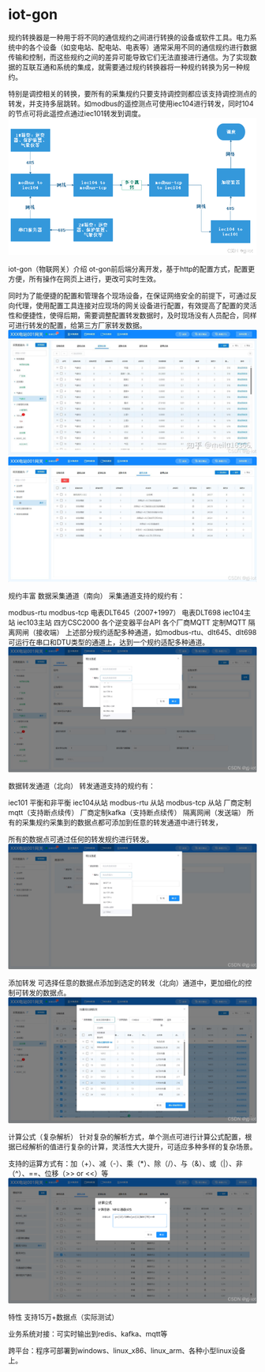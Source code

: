 # iot-gon

规约转换器是一种用于将不同的通信规约之间进行转换的设备或软件工具。电力系统中的各个设备（如变电站、配电站、电表等）通常采用不同的通信规约进行数据传输和控制，而这些规约之间的差异可能导致它们无法直接进行通信。为了实现数据的互联互通和系统的集成，就需要通过规约转换器将一种规约转换为另一种规约。

特别是调控相关的转换，要所有的采集规约只要支持调控则都应该支持调控测点的转发，并支持多层跳转。如modbus的遥控测点可使用iec104进行转发，同时104的节点可将此遥控点通过iec101转发到调度。
![输入图片说明](img/aaa.png)


iot-gon（物联网关）介绍
ot-gon前后端分离开发，基于http的配置方式，配置更方便，所有操作在网页上进行，更改可实时生效。

同时为了能便捷的配置和管理各个现场设备，在保证网络安全的前提下，可通过反向代理，使用配置工具连接对应现场的网关设备进行配置，有效提高了配置的灵活性和便捷性，使得后期，需要调整配置转发数据时，及时现场没有人员配合，同样可进行转发的配置，给第三方厂家转发数据。
![输入图片说明](img/bbb.jpg)
![输入图片说明](img/ee.jpeg)



规约丰富
数据采集通道（南向）
采集通道支持的规约有：

modbus-rtu
modbus-tcp
电表DLT645（2007+1997）
电表DLT698
iec104主站
iec103主站
四方CSC2000
各个逆变器平台API
各个厂商MQTT
定制MQTT
隔离网闸（接收端）
上述部分规约适配多种通道，如modbus-rtu、dlt645、dlt698可运行在串口和DTU类型的通道上，达到一个规约适配多种通道。
![输入图片说明](img/ff.png)


数据转发通道（北向）
转发通道支持的规约有：

iec101 平衡和非平衡
iec104从站
modbus-rtu 从站
modbus-tcp 从站
厂商定制mqtt（支持断点续传）
厂商定制kafka（支持断点续传）
隔离网闸（发送端）
所有的采集规约采集到的数据点都可添加到任意的转发通道中进行转发，

所有的数据点可通过任何的转发规约进行转发。
![输入图片说明](img/gg.png)


添加转发
可选择任意的数据点添加到选定的转发（北向）通道中，更加细化的控制可转发的数据点。
![输入图片说明](img/44.jpeg)


计算公式（复杂解析）
针对复杂的解析方式，单个测点可进行计算公式配置，根据已经解析的值进行复杂的计算，灵活性大大提升，可适应多种多样的复杂场景。

支持的运算方式有：加（+）、减（-）、乘（*）、除（/）、与（&）、或（|）、非（^）、==、位移（>> or <<）等
![输入图片说明](img/66.png)


特性
支持15万+数据点（实际测试）

业务系统对接：可实时输出到redis、kafka、mqtt等

跨平台：程序可部署到windows、linux_x86、linux_arm、各种小型linux设备上。
